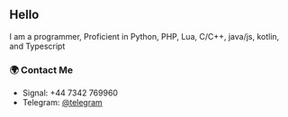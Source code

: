 ## Hello

 I am a programmer, Proficient in Python, PHP, Lua, C/C++, java/js, kotlin, and Typescript

### 🌍 Contact Me

- Signal: +44 7342 769960 
- Telegram: [@telegram](https://t.me/dysgenesis) 
